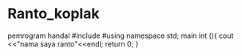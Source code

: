 # Ranto_koplak
pemrogram handal
#include <iostream>
#using namespace std;
main int (){
  cout <<"nama saya ranto"<<endl;
  return 0;
  }
